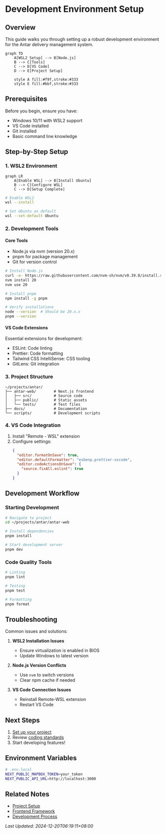 # Development Environment Setup

## Overview

This guide walks you through setting up a robust development environment for the Antar delivery management system.

```mermaid
graph TD
    A[WSL2 Setup] --> B[Node.js]
    B --> C[Tools]
    C --> D[VS Code]
    D --> E[Project Setup]
    
    style A fill:#f9f,stroke:#333
    style E fill:#bbf,stroke:#333
```

## Prerequisites

Before you begin, ensure you have:
- Windows 10/11 with WSL2 support
- VS Code installed
- Git installed
- Basic command line knowledge

## Step-by-Step Setup

### 1. WSL2 Environment

```mermaid
graph LR
    A[Enable WSL] --> B[Install Ubuntu]
    B --> C[Configure WSL]
    C --> D[Setup Complete]
```

```bash
# Enable WSL2
wsl --install

# Set Ubuntu as default
wsl --set-default Ubuntu
```

### 2. Development Tools

#### Core Tools
- Node.js via nvm (version 20.x)
- pnpm for package management
- Git for version control

```bash
# Install Node.js
curl -o- https://raw.githubusercontent.com/nvm-sh/nvm/v0.39.0/install.sh | bash
nvm install 20
nvm use 20

# Install pnpm
npm install -g pnpm

# Verify installations
node --version  # Should be 20.x.x
pnpm --version
```

#### VS Code Extensions
Essential extensions for development:
- ESLint: Code linting
- Prettier: Code formatting
- Tailwind CSS IntelliSense: CSS tooling
- GitLens: Git integration

### 3. Project Structure

```
~/projects/antar/
├── antar-web/        # Next.js frontend
│   ├── src/          # Source code
│   ├── public/       # Static assets
│   └── tests/        # Test files
├── docs/             # Documentation
└── scripts/          # Development scripts
```

### 4. VS Code Integration

1. Install "Remote - WSL" extension
2. Configure settings:
   ```json
   {
     "editor.formatOnSave": true,
     "editor.defaultFormatter": "esbenp.prettier-vscode",
     "editor.codeActionsOnSave": {
       "source.fixAll.eslint": true
     }
   }
   ```

## Development Workflow

### Starting Development
```bash
# Navigate to project
cd ~/projects/antar/antar-web

# Install dependencies
pnpm install

# Start development server
pnpm dev
```

### Code Quality Tools
```bash
# Linting
pnpm lint

# Testing
pnpm test

# Formatting
pnpm format
```

## Troubleshooting

Common issues and solutions:

1. **WSL2 Installation Issues**
   - Ensure virtualization is enabled in BIOS
   - Update Windows to latest version

2. **Node.js Version Conflicts**
   - Use `nvm` to switch versions
   - Clear npm cache if needed

3. **VS Code Connection Issues**
   - Reinstall Remote-WSL extension
   - Restart VS Code

## Next Steps

1. [Set up your project](./project-setup.md)
2. Review [coding standards](../architecture/index.md)
3. Start developing features!

## Environment Variables
```bash
# .env.local
NEXT_PUBLIC_MAPBOX_TOKEN=your_token
NEXT_PUBLIC_API_URL=http://localhost:3000
```

## Related Notes
- [Project Setup](./project-setup.md)
- [Frontend Framework](../decisions/frontend-framework.md)
- [Development Process](../../process/self-agency.md)

*Last Updated: 2024-12-20T06:19:11+08:00*

